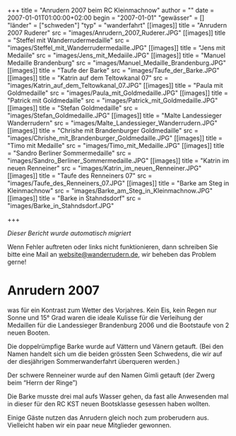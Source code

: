 +++
title = "Anrudern 2007 beim RC Kleinmachnow"
author = ""
date = 2007-01-01T01:00:00+02:00
begin = "2007-01-01"
"gewässer" = []
"länder" = ["schweden"]
"typ" = "wanderfahrt"
[[images]]
title = "Anrudern 2007 Ruderer"
src = "images/Anrudern_2007_Ruderer.JPG"
[[images]]
title = "Steffel mit Wanderrudermedaille"
src = "images/Steffel_mit_Wanderrudermedaille.JPG"
[[images]]
title = "Jens mit Medaiile"
src = "images/Jens_mit_Medaiile.JPG"
[[images]]
title = "Manuel Medaille Brandenburg"
src = "images/Manuel_Medaille_Brandenburg.JPG"
[[images]]
title = "Taufe der Barke"
src = "images/Taufe_der_Barke.JPG"
[[images]]
title = "Katrin auf dem Teltowkanal 07"
src = "images/Katrin_auf_dem_Teltowkanal_07.JPG"
[[images]]
title = "Paula mit Goldmedaille"
src = "images/Paula_mit_Goldmedaille.JPG"
[[images]]
title = "Patrick mit Goldmedaille"
src = "images/Patrick_mit_Goldmedaille.JPG"
[[images]]
title = "Stefan Goldmedaille"
src = "images/Stefan_Goldmedaille.JPG"
[[images]]
title = "Malte Landessieger Wanderrudern"
src = "images/Malte_Landessieger_Wanderrudern.JPG"
[[images]]
title = "Chrishe mit Brandenburger Goldmedaille"
src = "images/Chrishe_mit_Brandenburger_Goldmedaille.JPG"
[[images]]
title = "Timo mit Medaille"
src = "images/Timo_mit_Medaille.JPG"
[[images]]
title = "Sandro Berliner Sommermedaille"
src = "images/Sandro_Berliner_Sommermedaille.JPG"
[[images]]
title = "Katrin im neuen Renneiner"
src = "images/Katrin_im_neuen_Renneiner.JPG"
[[images]]
title = "Taufe des Renneiners 07"
src = "images/Taufe_des_Renneiners_07.JPG"
[[images]]
title = "Barke am Steg in Kleinmachnow"
src = "images/Barke_am_Steg_in_Kleinmachnow.JPG"
[[images]]
title = "Barke in Stahndsdorf"
src = "images/Barke_in_Stahndsdorf.JPG"

+++


*Dieser Bericht wurde automatisch migriert*

Wenn Fehler auftreten oder links nicht funktionieren, dann schreiben Sie bitte eine Mail an website@wanderrudern.de, wir beheben das Problem gerne!



# Anrudern 2007


was für ein Kontrast zum Wetter des Vorjahres. Kein Eis, kein Regen nur Sonne und 15° Grad waren die ideale Kulisse für die Verleihung der Medaillen für die Landessieger Brandenburg 2006 und die Bootstaufe von 2 neuen Booten.

Die doppelrümpfige Barke wurde auf Vättern und Vänern getauft. (Bei den Namen handelt sich um die beiden grössten Seen Schwedens, die wir auf der diesjährigen Sommerwanderfahrt überqueren werden.)

Der schwere Renneiner wurde auf den Namen Gimli getauft (der Zwerg beim “Herrn der Ringe”)

Die Barke musste drei mal aufs Wasser gehen, da fast alle Anwesenden mal in dieser für den RC KST neuen Bootsklasse gesessen haben wollten.

Einige Gäste nutzen das Anrudern gleich noch zum proberudern aus. Vielleicht haben wir ein paar neue Mitglieder gewonnen.